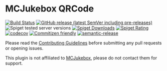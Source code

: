 # MCJukebox QRCode

[![Build Status](https://github.com/Moutard3/mcjukebox-qrcode/workflows/Build/badge.svg)](../../actions?query=workflow%3ABuild)
[![GitHub release (latest SemVer including pre-releases)](https://img.shields.io/github/v/release/Moutard3/mcjukebox-qrcode?include_prereleases&label=release)](../../releases)
![Spiget tested server versions](https://img.shields.io/spiget/tested-versions/90772)
[![Spiget Downloads](https://img.shields.io/spiget/downloads/90772)](https://www.spigotmc.org/resources/mcjukebox-qrcode.90772/)
[![Spiget Rating](https://img.shields.io/spiget/rating/90772)](https://www.spigotmc.org/resources/mcjukebox-qrcode.90772/)
[![codecov](https://codecov.io/gh/Moutard3/mcjukebox-qrcode/branch/master/graph/badge.svg)](https://codecov.io/gh/Moutard3/mcjukebox-qrcode)
[![Commitizen friendly](https://img.shields.io/badge/commitizen-friendly-brightgreen.svg)](http://commitizen.github.io/cz-cli/)
[![semantic-release](https://img.shields.io/badge/%20%20%F0%9F%93%A6%F0%9F%9A%80-semantic--release-e10079.svg)](https://github.com/semantic-release/semantic-release)

Please read the [Contributing Guidelines](CONTRIBUTING.md) before submitting any pull requests or opening issues.

This plugin is not affiliated to [MCJukebox](https://www.spigotmc.org/resources/mcjukebox.16024/), please do not contact them for support.
